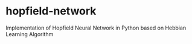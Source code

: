 # hopfield-network
Implementation of Hopfield Neural Network in Python based on Hebbian Learning Algorithm
